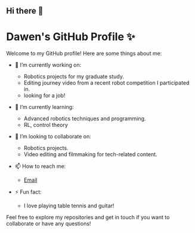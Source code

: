 ## Hi there 👋

# Dawen's GitHub Profile ✨

Welcome to my GitHub profile! Here are some things about me:

- 🔭 I’m currently working on:
  - Robotics projects for my graduate study.
  - Editing journey video from a recent robot competition I participated in.
  - looking for a job!
  
- 🌱 I’m currently learning:
  - Advanced robotics techniques and programming.
  - RL, control theory

- 👯 I’m looking to collaborate on:
  - Robotics projects.
  - Video editing and filmmaking for tech-related content.
  
- 📫 How to reach me:
  - [Email](dh370@duke.edu)
    
- ⚡ Fun fact:
  - I love playing table tennis and guitar! 

Feel free to explore my repositories and get in touch if you want to collaborate or have any questions!
